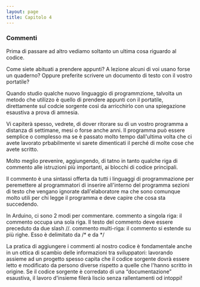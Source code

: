 ```yaml
---
layout: page
title: Capitolo 4
---
```


### Commenti
Prima di passare ad altro vediamo soltanto un ultima cosa riguardo al codice.

Come siete abituati a prendere appunti?  A lezione alcuni di voi usano forse un quaderno? Oppure preferite scrivere un documento di testo con il vostro portatile?

Quando studio qualche nuovo linguaggio di programmzione, talvolta un metodo che utilizzo è quello di prendere appunti con il portatile, direttamente sul codcie sorgente così da arricchirlo con una spiegazione esaustiva a prova di amnesia.

Vi capiterà spesso, vedrete, di dover ritorare su di un vostro programma a distanza di settimane, mesi o forse anche anni. Il programma può essere semplice o complesso ma se è passato molto tempo dall'ultima volta che ci avete lavorato prbabilmente vi sarete dimenticati il perché di molte cose che avete scritto.

Molto meglio prevenire, aggiungendo, di tatno in tanto qualche riga di commento alle istruzioni più importanti, ai blocchi di codice principali.

Il commento è una sintassi offerta da tutti i linguaggi di programmazione per peremettere al programmatori di inserire all'interno del programma sezioni di testo che vengano ignorate dall'elaboratore ma che sono comunque molto utili per chi legge il programma e deve capire che cosa sta succedendo.

In Arduino, ci sono 2 modi per commentare.
commento a singola riga: il commento occupa una sola riga. Il testo del commento deve essere preceduto da due slash //.
commento multi-riga: il commento si estende su più righe. Esso è delimitato da /* e da */

La pratica di aggiungere i commenti al nostro codice è fondamentale anche in un ottica di scambio delle informazioni tra sviluppatori: lavorando assieme ad un progetto spesso capita che il codice sorgente dovrà essere letto e modificato da persono diverse rispetto a quelle che l'hanno scritto in origine.
Se il codice sorgente è corredato di una “documentazione” esaustiva, il lavoro d'insieme filerà liscio senza rallentamenti od intoppi!
